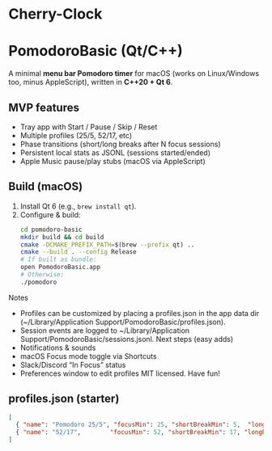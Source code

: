 # Cherry-Clock

# PomodoroBasic (Qt/C++)

A minimal **menu bar Pomodoro timer** for macOS (works on Linux/Windows too, minus AppleScript), written in **C++20 + Qt 6**.

## MVP features
- Tray app with Start / Pause / Skip / Reset
- Multiple profiles (25/5, 52/17, etc)
- Phase transitions (short/long breaks after N focus sessions)
- Persistent local stats as JSONL (sessions started/ended)
- Apple Music pause/play stubs (macOS via AppleScript)

## Build (macOS)
1. Install Qt 6 (e.g., `brew install qt`).
2. Configure & build:
   ```bash
   cd pomodoro-basic
   mkdir build && cd build
   cmake -DCMAKE_PREFIX_PATH=$(brew --prefix qt) ..
   cmake --build . --config Release
   # If built as bundle:
   open PomodoroBasic.app
   # Otherwise:
   ./pomodoro
Notes
* Profiles can be customized by placing a profiles.json in the app data dir (~/Library/Application Support/PomodoroBasic/profiles.json).
* Session events are logged to ~/Library/Application Support/PomodoroBasic/sessions.jsonl.
Next steps (easy adds)
* Notifications & sounds
* macOS Focus mode toggle via Shortcuts
* Slack/Discord “In Focus” status
* Preferences window to edit profiles
MIT licensed. Have fun!

## profiles.json (starter)
```json
[
  { "name": "Pomodoro 25/5", "focusMin": 25, "shortBreakMin": 5,  "longBreakMin": 15, "longEveryN": 4 },
  { "name": "52/17",        "focusMin": 52, "shortBreakMin": 17, "longBreakMin": 25, "longEveryN": 2 }
]
